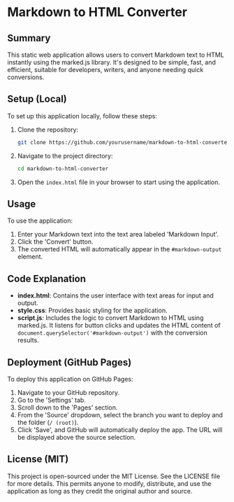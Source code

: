 # Markdown to HTML Converter

## Summary
This static web application allows users to convert Markdown text to HTML instantly using the marked.js library. It's designed to be simple, fast, and efficient, suitable for developers, writers, and anyone needing quick conversions.

## Setup (Local)
To set up this application locally, follow these steps:

1. Clone the repository:
   ```bash
   git clone https://github.com/yourusername/markdown-to-html-converter.git
   ```
2. Navigate to the project directory:
   ```bash
   cd markdown-to-html-converter
   ```
3. Open the `index.html` file in your browser to start using the application.

## Usage
To use the application:

1. Enter your Markdown text into the text area labeled 'Markdown Input'.
2. Click the 'Convert' button.
3. The converted HTML will automatically appear in the `#markdown-output` element.

## Code Explanation
- **index.html**: Contains the user interface with text areas for input and output.
- **style.css**: Provides basic styling for the application.
- **script.js**: Includes the logic to convert Markdown to HTML using marked.js. It listens for button clicks and updates the HTML content of `document.querySelector('#markdown-output')` with the conversion results.

## Deployment (GitHub Pages)
To deploy this application on GitHub Pages:

1. Navigate to your GitHub repository.
2. Go to the 'Settings' tab.
3. Scroll down to the 'Pages' section.
4. From the 'Source' dropdown, select the branch you want to deploy and the folder (`/ (root)`).
5. Click 'Save', and GitHub will automatically deploy the app. The URL will be displayed above the source selection.

## License (MIT)
This project is open-sourced under the MIT License. See the LICENSE file for more details. This permits anyone to modify, distribute, and use the application as long as they credit the original author and source.